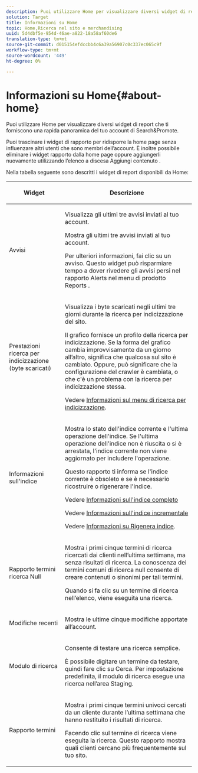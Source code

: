 ```yaml
---
description: Puoi utilizzare Home per visualizzare diversi widget di report che ti forniscono una rapida panoramica del tuo account Search&amp;Promote.
solution: Target
title: Informazioni su Home
topic: Home,Ricerca nel sito e merchandising
uuid: 5d4dbf5e-954d-46ae-a822-18a58af60de6
translation-type: tm+mt
source-git-commit: d015154efdccbb4c6a39a56907c0c337ec065c9f
workflow-type: tm+mt
source-wordcount: '449'
ht-degree: 0%

---
```



# Informazioni su Home{#about-home}

Puoi utilizzare Home per visualizzare diversi widget di report che ti forniscono una rapida panoramica del tuo account di Search&amp;Promote.

Puoi trascinare i widget di rapporto per ridisporre la home page senza influenzare altri utenti che sono membri dell’account. È inoltre possibile eliminare i widget rapporto dalla home page oppure aggiungerli nuovamente utilizzando l’elenco a discesa Aggiungi contenuto .

Nella tabella seguente sono descritti i widget di report disponibili da Home:

<table> 
 <thead> 
  <tr> 
   <th colname="col1" class="entry"> <p>Widget </p> </th> 
   <th colname="col2" class="entry"> <p>Descrizione </p> </th> 
  </tr>
 </thead>
 <tbody> 
  <tr> 
   <td colname="col1"> <p><span class="uicontrol">Avvisi</span> </p> </td> 
   <td colname="col2"> <p> Visualizza gli ultimi tre avvisi inviati al tuo account. </p> <p>Mostra gli ultimi tre avvisi inviati al tuo account. </p> <p>Per ulteriori informazioni, fai clic su un avviso. Questo widget può risparmiare tempo a dover rivedere gli avvisi persi nel rapporto <span class="uicontrol"> Alerts</span> nel menu di prodotto <span class="uicontrol"> Reports</span> . </p> </td> 
  </tr> 
  <tr> 
   <td colname="col1"> <p><span class="uicontrol">Prestazioni ricerca per indicizzazione (byte scaricati)</span> </p> </td> 
   <td colname="col2"> <p>Visualizza i byte scaricati negli ultimi tre giorni durante la ricerca per indicizzazione del sito. </p> <p>Il grafico fornisce un profilo della ricerca per indicizzazione. Se la forma del grafico cambia improvvisamente da un giorno all’altro, significa che qualcosa sul sito è cambiato. Oppure, può significare che la configurazione del crawler è cambiata, o che c'è un problema con la ricerca per indicizzazione stessa. </p> <p>Vedere <a href="c-about-settings-menu/c-about-crawling-menu.md#concept_59307680C6724E93952ADE5044983AF6" format="dita" scope="local"> Informazioni sul menu di ricerca per indicizzazione</a>. </p> </td> 
  </tr> 
  <tr> 
   <td colname="col1"> <p><span class="uicontrol">Informazioni sull'indice</span> </p> </td> 
   <td colname="col2"> <p>Mostra lo stato dell'indice corrente e l'ultima operazione dell'indice. Se l'ultima operazione dell'indice non è riuscita o si è arrestata, l'indice corrente non viene aggiornato per includere l'operazione. </p> <p>Questo rapporto ti informa se l'indice corrente è obsoleto e se è necessario ricostruire o rigenerare l'indice. </p> <p>Vedere <a href="c-about-index-menu/c-about-full-index.md#concept_C69BD21863FD4856B49326F35DB570D3" format="dita" scope="local"> Informazioni sull'indice completo</a> </p> <p>Vedere <a href="c-about-index-menu/c-about-incremental-index.md#concept_A7770F0552D14C47B3DDB65DB78FFFEE" format="dita" scope="local"> Informazioni sull'indice incrementale</a> </p> <p>Vedere <a href="c-about-index-menu/c-about-regenerate-index.md#concept_6CBE6B8D18EF47D293091CBA542245FA" format="dita" scope="local"> Informazioni su Rigenera indice</a>. </p> </td> 
  </tr> 
  <tr> 
   <td colname="col1"> <p><span class="uicontrol">Rapporto termini ricerca Null</span> </p> </td> 
   <td colname="col2"> <p> Mostra i primi cinque termini di ricerca ricercati dai clienti nell’ultima settimana, ma senza risultati di ricerca. La conoscenza dei termini comuni di ricerca null consente di creare contenuti o sinonimi per tali termini. </p> <p>Quando si fa clic su un termine di ricerca nell’elenco, viene eseguita una ricerca. </p> </td> 
  </tr> 
  <tr> 
   <td colname="col1"> <p><span class="uicontrol">Modifiche recenti</span> </p> </td> 
   <td colname="col2"> <p> Mostra le ultime cinque modifiche apportate all’account. </p> </td> 
  </tr> 
  <tr> 
   <td colname="col1"> <p><span class="uicontrol">Modulo di ricerca</span> </p> </td> 
   <td colname="col2"> <p>Consente di testare una ricerca semplice. </p> <p> È possibile digitare un termine da testare, quindi fare clic su <span class="uicontrol"> Cerca</span>. Per impostazione predefinita, il modulo di ricerca esegue una ricerca nell’area Staging. </p> </td> 
  </tr> 
  <tr> 
   <td colname="col1"> <p><span class="uicontrol">Rapporto termini</span> </p> </td> 
   <td colname="col2"> <p>Mostra i primi cinque termini univoci cercati da un cliente durante l’ultima settimana che hanno restituito i risultati di ricerca. </p> <p> Facendo clic sul termine di ricerca viene eseguita la ricerca. Questo rapporto mostra quali clienti cercano più frequentemente sul tuo sito. </p> </td> 
  </tr> 
 </tbody> 
</table>

